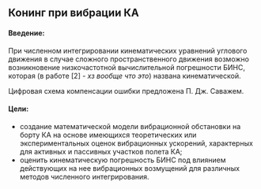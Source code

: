 ## Конинг при вибрации КА

#### Введение:
При численном интегрировании кинематических уравнений углового движения 
в случае сложного пространственного движения возможно возникновение 
низкочастотной вычислительной погрешности БИНС, которая (в работе [2] - 
*хз вообще что это*) названа кинематической.

Цифровая схема компенсации ошибки предложена П. Дж. Саважем.

#### Цели:
  - создание математической модели вибрационной обстановки на
борту КА на основе имеющихся теоретических или экспериментальных 
оценок вибрационных ускорений, характерных для активных и пассивных 
участков полета КА;
  - оценить кинематическую погрешность БИНС под влиянием 
действующих на нее вибрационных возмущений для различных 
методов численного интегрирования.

